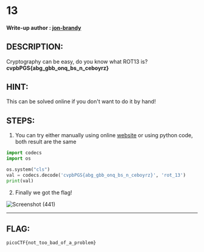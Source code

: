# 13
#### Write-up author : [jon-brandy](https://github.com/jon-brandy)
## DESCRIPTION:
Cryptography can be easy, do you know what ROT13 is? **cvpbPGS{abg_gbb_onq_bs_n_ceboyrz}**
## HINT:
This can be solved online if you don't want to do it by hand!
## STEPS:
1. You can try either manually using online [website](https://rot13.com/) or using python code, both result are the same

```py
import codecs
import os

os.system("cls")
val = codecs.decode('cvpbPGS{abg_gbb_onq_bs_n_ceboyrz}', 'rot_13')
print(val)
```

2. Finally we got the flag!

![Screenshot (441)](https://user-images.githubusercontent.com/70703371/173089624-56e518e8-033c-427e-a978-6235cfc23512.png)

---

## FLAG:
```
picoCTF{not_too_bad_of_a_problem}
```

